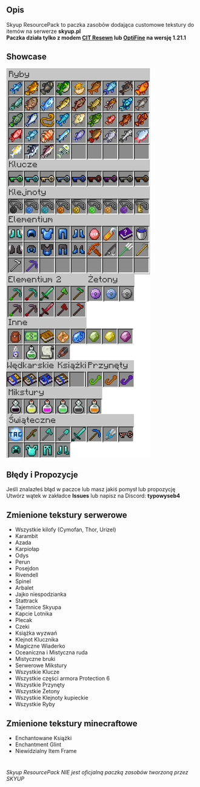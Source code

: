 ## Opis
Skyup ResourcePack to paczka zasobów dodająca customowe tekstury do itemów na serwerze **skyup.pl** <br>
**Paczka działa tylko z modem [CIT Resewn](https://modrinth.com/mod/cit-resewn) lub [OptiFine](optifine.net) na wersję 1.21.1**
## Showcase
![showcase](https://github.com/5E8A/Skyup-ResourcePack/blob/main/1.0.3.png?raw=true) <br>
## Błędy i Propozycje
Jeśli znalazłeś błąd w paczce lub masz jakiś pomysł lub propozycję <br>
Utwórz wątek w zakładce <b>Issues</b> lub napisz na Discord: <b>typowyseb4</b>
## Zmienione tekstury serwerowe
- Wszystkie kilofy (Cymofan, Thor, Urizel)
- Karambit
- Azada
- Karpiołap
- Odys
- Perun
- Posejdon
- Rivendell
- Spinel
- Arbalet
- Jajko niespodzianka
- Stattrack
- Tajemnice Skyupa
- Kapcie Lotnika
- Plecak
- Czeki
- Książka wyzwań
- Klejnot Klucznika
- Magiczne Wiaderko
- Oceaniczna i Mistyczna ruda
- Mistyczne bruki
- Serwerowe Mikstury
- Wszystkie Klucze
- Wszystkie części armora Protection 6
- Wszystkie Przynęty
- Wszystkie Żetony
- Wszystkie Klejnoty kupieckie
- Wszystkie Ryby
## Zmienione tekstury minecraftowe
- Enchantowane Książki
- Enchantment Glint
- Niewidzialny Item Frame
#
*Skyup ResourcePack NIE jest oficjalną paczką zasobów tworzoną przez SKYUP*
